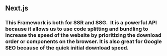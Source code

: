 ## Next.js

### This Framework is both for SSR and SSG.  It is a powerful API because it allows us to use code splitting and bundling to increase the speed of the website by prioritizing the download order or components on the browser. It is also great for Google SEO because of the quick initial download speed. 
